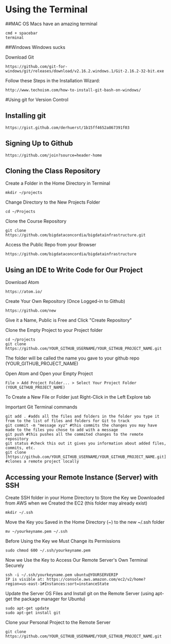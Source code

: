 # Using the Terminal

##MAC OS
Macs have an amazing terminal
```
cmd + spacebar
terminal
```

##Windows
Windows sucks

Download Git
```
https://github.com/git-for-windows/git/releases/download/v2.16.2.windows.1/Git-2.16.2-32-bit.exe
```

Follow these Steps in the Installation Wizard:
```
http://www.techoism.com/how-to-install-git-bash-on-windows/
```

#Using git for Version Control

## Installing git

```
https://gist.github.com/derhuerst/1b15ff4652a867391f03
```

## Signing Up to Github

```
https://github.com/join?source=header-home
```

## Cloning the Class Repository

Create a Folder in the Home Directory in Terminal
```
mkdir ~/projects
```

Change Directory to the New Projects Folder
```
cd ~/Projects
```

Clone the Course Repository
```
git clone https://github.com/bigdataconcordia/bigdatainfrastructure.git
```

Access the Public Repo from your Browser
```
https://github.com/bigdataconcordia/bigdatainfrastructure
```

## Using an IDE to Write Code for Our Project
Download Atom
```
https://atom.io/
```

Create Your Own Repository (Once Logged-in to Github)
```
https://github.com/new
```

Give it a Name, Public is Free and Click "Create Repository"

Clone the Empty Project to your Project folder
```
cd ~/projects
git clone https://github.com/YOUR_GITHUB_USERNAME/YOUR_GITHUB_PROJECT_NAME.git
```
The folder will be called the name you gave to your github repo (YOUR_GITHUB_PROJECT_NAME)

Open Atom and Open your Empty Project
```
File > Add Project Folder... > Select Your Project Folder (YOUR_GITHUB_PROJECT_NAME)
```

To Create a New File or Folder just Right-Click in the Left Explore tab

Important Git Terminal commands
```
git add . #adds all the files and folders in the folder you type it from to the list of files and folders for Git to track
git commit -m "message xyz" #this commits the changes you may have made to the files you chose to add with a message
git push #this pushes all the commited changes to the remote repository
git status #check this out it gives you information about added files, commits, etc.
git clone [https://github.com/YOUR_GITHUB_USERNAME/YOUR_GITHUB_PROJECT_NAME.git] #clones a remote project locally
```

## Accessing your Remote Instance (Server) with SSH

Create SSH folder in your Home Directory to Store the Key we Downloaded from AWS when we Created the EC2 (this folder may already exist)
```
mkdir ~/.ssh
```

Move the Key you Saved in the Home Directory (~) to the new ~/.ssh folder
```
mv ~/yourkeyname.pem ~/.ssh
```

Before Using the Key we Must Change its Permissions
```
sudo chmod 600 ~/.ssh/yourkeyname.pem   
```

Now we Use the Key to Access Our Remote Server's Own Terminal Securely
```
ssh -i ~/.ssh/yourkeyname.pem ubuntu@YOURSERVERIP
IP is visible at: https://console.aws.amazon.com/ec2/v2/home?region=us-east-1#Instances:sort=instanceState
```

Update the Server OS Files and Install git on the Remote Server (using apt-get the package manager for Ubuntu)
```
sudo apt-get update
sudo apt-get install git
```

Clone your Personal Project to the Remote Server
```
git clone https://github.com/YOUR_GITHUB_USERNAME/YOUR_GITHUB_PROJECT_NAME.git
```
